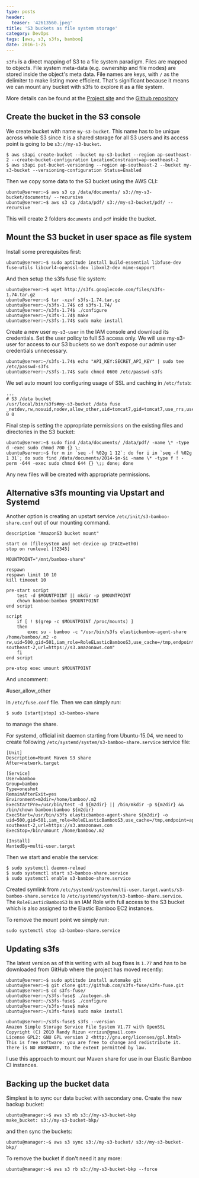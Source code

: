 ```yaml
---
type: posts
header:
  teaser: '42613560.jpeg'
title: 'S3 buckets as file system storage'
category: DevOps
tags: [aws, s3, s3fs, bamboo]
date: 2016-1-25
---
```


`s3fs` is a direct mapping of S3 to a file system paradigm. Files are mapped to objects. File system meta-data (e.g. ownership and file modes) are stored inside the object's meta data. File names are keys, with `/` as the delimiter to make listing more efficient. That's significant because it means we can mount any bucket with s3fs to explore it as a file system.

More details can be found at the [Project site](https://code.google.com/p/s3fs/wiki/FuseOverAmazon) and the [Github repository](https://github.com/s3fs-fuse/s3fs-fuse)

## Create the bucket in the S3 console

We create bucket with name `my-s3-bucket`. This name has to be unique across whole S3 since it is a shared storage for all S3 users and its access point is going to be `s3://my-s3-bucket`.

```
$ aws s3api create-bucket --bucket my-s3-bucket --region ap-southeast-2 --create-bucket-configuration LocationConstraint=ap-southeast-2
$ aws s3api put-bucket-versioning --region ap-southeast-2 --bucket my-s3-bucket --versioning-configuration Status=Enabled
```

Then we copy some data to the S3 bucket using the AWS CLI:

```
ubuntu@server:~$ aws s3 cp /data/documents/ s3://my-s3-bucket/documents/ --recursive
ubuntu@server:~$ aws s3 cp /data/pdf/ s3://my-s3-bucket/pdf/ --recursive
```

This will create 2 folders `documents` and `pdf` inside the bucket.

## Mount the S3 bucket in user space as file system

Install some prerequisites first:

```
ubuntu@server:~$ sudo aptitude install build-essential libfuse-dev fuse-utils libcurl4-openssl-dev libxml2-dev mime-support
```

And then setup the s3fs fuse file system:

```
ubuntu@server:~$ wget http://s3fs.googlecode.com/files/s3fs-1.74.tar.gz
ubuntu@server:~$ tar -xzvf s3fs-1.74.tar.gz
ubuntu@server:~/s3fs-1.74$ cd s3fs-1.74/
ubuntu@server:~/s3fs-1.74$ ./configure
ubuntu@server:~/s3fs-1.74$ make
ubuntu@server:~/s3fs-1.74$ sudo make install
```

Create a new user `my-s3-user` in the IAM console and download its credentials. Set the user policy to full S3 access only. We will use my-s3-user for access to our S3 buckets so we don't expose our admin user credentials unnecessary.

```
ubuntu@server:~/s3fs-1.74$ echo "API_KEY:SECRET_API_KEY" | sudo tee /etc/passwd-s3fs
ubuntu@server:~/s3fs-1.74$ sudo chmod 0600 /etc/passwd-s3fs
```

We set auto mount too configuring usage of SSL and caching in `/etc/fstab`:

```
...
# S3 /data bucket
/usr/local/bin/s3fs#my-s3-bucket /data fuse _netdev,rw,nosuid,nodev,allow_other,uid=tomcat7,gid=tomcat7,use_rrs,use_cache=/tmp,url=https://s3.amazonaws.com 0 0
```

Final step is setting the appropriate permissions on the existing files and directories in the S3 bucket:

```
ubuntu@server:~$ sudo find /data/documents/ /data/pdf/ -name \* -type d -exec sudo chmod 700 {} \;
ubuntu@server:~$ for m in `seq -f %02g 1 12`; do for i in `seq -f %02g 1 31`; do sudo find /data/documents/2014-$m-$i -name \* -type f ! -perm -644 -exec sudo chmod 644 {} \;; done; done
```

Any new files will be created with appropriate permissions.

## Alternative s3fs mounting via Upstart and Systemd

Another option is creating an upstart service `/etc/init/s3-bamboo-share.conf` out of our mounting command.

```
description "AmazonS3 bucket mount"
 
start on (filesystem and net-device-up IFACE=eth0)
stop on runlevel [!2345]
 
MOUNTPOINT="/mnt/bamboo-share"
 
respawn
respawn limit 10 10
kill timeout 10
 
pre-start script
    test -d $MOUNTPOINT || mkdir -p $MOUNTPOINT
    chown bamboo:bamboo $MOUNTPOINT
end script
 
script
    if [ ! $(grep -c $MOUNTPOINT /proc/mounts) ]
    then
        exec su - bamboo -c "/usr/bin/s3fs elasticbamboo-agent-share /home/bamboo/.m2 -o rw,uid=500,gid=501,iam_role=RoleELasticBambooS3,use_cache=/tmp,endpoint=ap-southeast-2,url=https://s3.amazonaws.com"
    fi
end script
 
pre-stop exec umount $MOUNTPOINT
```

And uncomment:

#user_allow_other

in `/etc/fuse.conf` file. Then we can simply run:

```
$ sudo [start|stop] s3-bamboo-share
```

to manage the share.

For systemd, official init daemon starting from Ubuntu-15.04, we need to create following `/etc/systemd/system/s3-bamboo-share.service` service file:

```
[Unit]
Description=Mount Maven S3 share
After=network.target
 
[Service]
User=bamboo
Group=bamboo
Type=oneshot
RemainAfterExit=yes
Environment=m2dir=/home/bamboo/.m2
ExecStartPre=/usr/bin/test -d ${m2dir} || /bin/mkdir -p ${m2dir} && /bin/chown bamboo:bamboo ${m2dir}
ExecStart=/usr/bin/s3fs elasticbamboo-agent-share ${m2dir} -o uid=500,gid=501,iam_role=RoleELasticBambooS3,use_cache=/tmp,endpoint=ap-southeast-2,url=https://s3.amazonaws.com
ExecStop=/bin/umount /home/bamboo/.m2
 
[Install]
WantedBy=multi-user.target
```

Then we start and enable the service:

```
$ sudo systemctl daemon-reload
$ sudo systemctl start s3-bamboo-share.service
$ sudo systemctl enable s3-bamboo-share.service
```

Created symlink from `/etc/systemd/system/multi-user.target.wants/s3-bamboo-share.service` to `/etc/systemd/system/s3-bamboo-share.service`. The `RoleELasticBambooS3` is an IAM Role with full access to the S3 bucket which is also assigned to the Elastic Bamboo EC2 instances.

To remove the mount point we simply run:

```
sudo systemctl stop s3-bamboo-share.service
```

## Updating s3fs

The latest version as of this writing with all bug fixes is `1.77` and has to be downloaded from GitHub where the project has moved recently:

```
ubuntu@server:~$ sudo aptitude install automake git
ubuntu@server:~$ git clone git://github.com/s3fs-fuse/s3fs-fuse.git
ubuntu@server:~$ cd s3fs-fuse/
ubuntu@server:~/s3fs-fuse$ ./autogen.sh
ubuntu@server:~/s3fs-fuse$ ./configure
ubuntu@server:~/s3fs-fuse$ make
ubuntu@server:~/s3fs-fuse$ sudo make install

ubuntu@server:~/s3fs-fuse$ s3fs --version
Amazon Simple Storage Service File System V1.77 with OpenSSL
Copyright (C) 2010 Randy Rizun <rrizun@gmail.com>
License GPL2: GNU GPL version 2 <http://gnu.org/licenses/gpl.html>
This is free software: you are free to change and redistribute it.
There is NO WARRANTY, to the extent permitted by law.
```

I use this approach to mount our Maven share for use in our Elastic Bamboo CI instances. 

## Backing up the bucket data

Simplest is to sync our data bucket with secondary one. Create the new backup bucket:

```
ubuntu@manager:~$ aws s3 mb s3://my-s3-bucket-bkp
make_bucket: s3://my-s3-bucket-bkp/
```

and then sync the buckets:

```
ubuntu@manager:~$ aws s3 sync s3://my-s3-bucket/ s3://my-s3-bucket-bkp/
```

To remove the bucket if don't need it any more:

```
ubuntu@manager:~$ aws s3 rb s3://my-s3-bucket-bkp --force
```